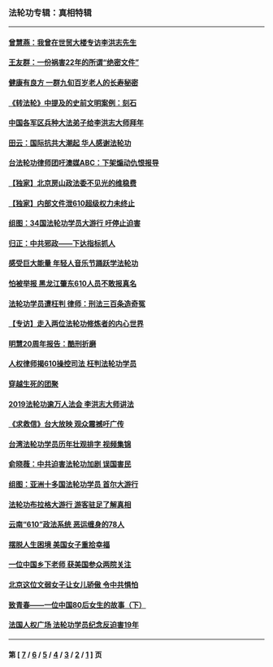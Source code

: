 ### 法轮功专辑：真相特辑
---
#### [曾慧燕：我曾在世贸大楼专访李洪志先生](../../pages/nf4389/n12898729.md?07140430) 
#### [王友群：一份祸害22年的所谓“绝密文件”](../../pages/nf4389/n12871750.md?07140430) 
#### [健康有良方 一群九旬百岁老人的长寿秘密](../../pages/nf4389/n12847475.md?07140430) 
#### [《转法轮》中提及的史前文明案例：刻石](../../pages/nf4389/n12758577.md?07140430) 
#### [中国各军区兵种大法弟子给李洪志大师拜年](../../pages/nf4389/n12750047.md?07140430) 
#### [田云：国际抗共大潮起 华人感谢法轮功](../../pages/nf4389/n12357708.md?07140430) 
#### [台法轮功律师团吁澳媒ABC：下架煽动仇恨报导](../../pages/nf4389/n12279917.md?07140430) 
#### [【独家】北京房山政法委不见光的维稳费](../../pages/nf4389/n12031979.md?07140430) 
#### [【独家】内部文件泄610超级权力未终止](../../pages/nf4389/n12023895.md?07140430) 
#### [组图：34国法轮功学员大游行 吁停止迫害](../../pages/nf4389/n11492658.md?07140430) 
#### [归正：中共邪政——下达指标抓人](../../pages/nf4389/n11474770.md?07140430) 
#### [感受巨大能量 年轻人音乐节踊跃学法轮功](../../pages/nf4389/n11441981.md?07140430) 
#### [怕被举报 黑龙江肇东610人员不敢报真名](../../pages/nf4389/n11436499.md?07140430) 
#### [法轮功学员遭枉判 律师：刑法三百条造奇冤](../../pages/nf4389/n11433943.md?07140430) 
#### [【专访】走入两位法轮功修炼者的内心世界](../../pages/nf4389/n11415623.md?07140430) 
#### [明慧20周年报告：酷刑折磨](../../pages/nf4389/n11387954.md?07140430) 
#### [人权律师揭610操控司法 枉判法轮功学员](../../pages/nf4389/n11313370.md?07140430) 
#### [穿越生死的团聚](../../pages/nf4389/n11258922.md?07140430) 
#### [2019法轮功逾万人法会 李洪志大师讲法](../../pages/nf4389/n11265303.md?07140430) 
#### [《求救信》台大放映 观众震撼吁广传](../../pages/nf4389/n10922251.md?07140430) 
#### [台湾法轮功学员历年壮观排字 视频集锦](../../pages/nf4389/n10878789.md?07140430) 
#### [俞晓薇：中共迫害法轮功加剧 误国害民](../../pages/nf4389/n10859260.md?07140430) 
#### [组图：亚洲十多国法轮功学员 首尔大游行](../../pages/nf4389/n10781149.md?07140430) 
#### [法轮功布拉格大游行 游客驻足了解真相](../../pages/nf4389/n10749360.md?07140430) 
#### [云南“610”政法系统 恶运缠身的78人](../../pages/nf4389/n10747534.md?07140430) 
#### [摆脱人生困境 美国女子重拾幸福](../../pages/nf4389/n10688678.md?07140430) 
#### [一位中国乡下老师 获美国参众两院关注](../../pages/nf4389/n10683927.md?07140430) 
#### [北京这位文弱女子让女儿骄傲 令中共惧怕](../../pages/nf4389/n10668341.md?07140430) 
#### [致青春——一位中国80后女生的故事（下）](../../pages/nf4389/n10642721.md?07140430) 
#### [法国人权广场 法轮功学员纪念反迫害19年](../../pages/nf4389/n10586601.md?07140430) 

---
#### 第 [ [7](./7.md?07140430) / [6](./6.md?07140430) / [5](./5.md?07140430) / [4](./4.md?07140430) / [3](./3.md?07140430) / [2](./2.md?07140430) / [1](./1.md?07140430) ] 页

